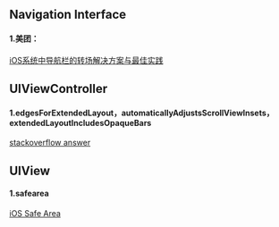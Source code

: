 ## Navigation Interface

#### 1.美团： 
[iOS系统中导航栏的转场解决方案与最佳实践](https://mp.weixin.qq.com/s/CQ-uUJuX-nlPrM_tHBdbNQ)



## UIViewController

#### 1.edgesForExtendedLayout，automaticallyAdjustsScrollViewInsets，extendedLayoutIncludesOpaqueBars  
[stackoverflow answer](https://stackoverflow.com/questions/18798792/explaining-difference-between-automaticallyadjustsscrollviewinsets-extendedlayo)

## UIView

#### 1.safearea  
[iOS Safe Area](https://medium.com/rosberryapps/ios-safe-area-ca10e919526f)

